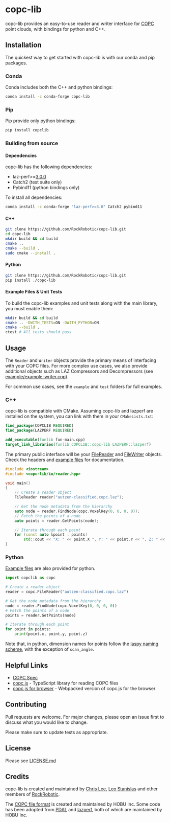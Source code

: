 # copc-lib

copc-lib provides an easy-to-use reader and writer interface for [COPC](https://copc.io/) point clouds, with bindings for python and C++.

## Installation

The quickest way to get started with copc-lib is with our conda and pip packages.

### Conda
Conda includes both the C++ and python bindings:

```bash
conda install -c conda-forge copc-lib
```

### Pip
Pip provide only python bindings:

```bash
pip install copclib
```

### Building from source

#### Dependencies

copc-lib has the following dependencies:

- laz-perf>=[3.0.0](https://github.com/hobu/laz-perf/releases/tag/3.0.0)
- Catch2 (test suite only)
- Pybind11 (python bindings only)

To install all dependencies:
```bash
conda install -c conda-forge "laz-perf>=3.0" Catch2 pybind11
```

#### C++

```bash
git clone https://github.com/RockRobotic/copc-lib.git
cd copc-lib
mkdir build && cd build
cmake ..
cmake --build .
sudo cmake --install .
```

#### Python

```bash
git clone https://github.com/RockRobotic/copc-lib.git
pip install ./copc-lib
```

#### Example Files & Unit Tests

To build the copc-lib examples and unit tests along with the main library, you must enable them:

```bash
mkdir build && cd build
cmake .. -DWITH_TESTS=ON -DWITH_PYTHON=ON
cmake --build .
ctest # All tests should pass
```

## Usage

The `Reader` and `Writer` objects provide the primary means of interfacing with your COPC files. For more complex use cases, we also provide additional objects such as LAZ Compressors and Decompressors (see [example/example-writer.cpp](example/example-writer.cpp)).

For common use cases, see the `example` and `test` folders for full examples.

### C++

copc-lib is compatible with CMake. Assuming copc-lib and lazperf are installed on the system, you can link with them in your `CMakeLists.txt`:

```CMake
find_package(COPCLIB REQUIRED)
find_package(LAZPERF REQUIRED)

add_executable(funlib fun-main.cpp)
target_link_libraries(funlib COPCLIB::copc-lib LAZPERF::lazperf)
```

The primary public interface will be your [FileReader](./cpp/include/copc-lib/io/reader.hpp) and [FileWriter](./cpp/include/copc-lib/io/writer.hpp) objects. Check the headers and [example files](./example) for documentation.

```cpp
#include <iostream>
#include <copc-lib/io/reader.hpp>

void main()
{
    // Create a reader object
    FileReader reader("autzen-classified.copc.laz");

    // Get the node metadata from the hierarchy
    auto node = reader.FindNode(copc.VoxelKey(0, 0, 0, 0));
    // Fetch the points of a node
    auto points = reader.GetPoints(node);

    // Iterate through each point
    for (const auto &point : points)
        std::cout << "X: " << point.X ", Y: " << point.Y << ", Z: " << point.Z  << std::endl;
}
```

### Python

[Example files](./example) are also provided for python.

```python
import copclib as copc

# Create a reader object
reader = copc.FileReader("autzen-classified.copc.laz")

# Get the node metadata from the hierarchy
node = reader.FindNode(copc.VoxelKey(0, 0, 0, 0))
# Fetch the points of a node
points = reader.GetPoints(node)

# Iterate through each point
for point in points:
    print(point.x, point.y, point.z)
```

Note that, in python, dimension names for points follow the [laspy naming scheme](https://laspy.readthedocs.io/en/latest/intro.html#point-format-6), with the exception of `scan_angle`.

## Helpful Links

- [COPC Spec](https://copc.io/)
- [copc.js](https://github.com/connormanning/copc.js) - TypeScript library for reading COPC files
- [copc.js for browser](https://github.com/connormanning/copc.js/pull/1) - Webpacked version of copc.js for the browser

## Contributing

Pull requests are welcome. For major changes, please open an issue first to discuss what you would like to change.

Please make sure to update tests as appropriate.

## License

Please see [LICENSE.md](LICENSE.md)

## Credits

copc-lib is created and maintained by [Chris Lee](https://github.com/CCInc), [Leo Stanislas](https://github.com/leo-stan) and other members of [RockRobotic](https://github.com/RockRobotic).

The [COPC file format](https://copc.io) is created and maintained by HOBU Inc.
Some code has been adopted from [PDAL](https://github.com/PDAL/PDAL) and [lazperf](https://github.com/hobu/laz-perf), both of which are maintained by HOBU Inc.